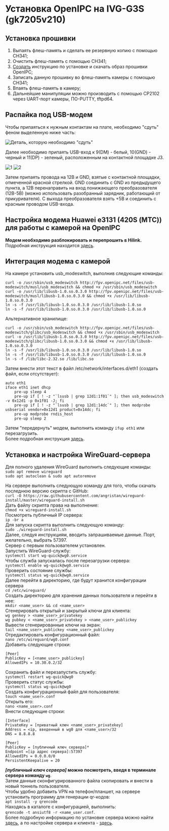 # Установка OpenIPC на IVG-G3S (gk7205v210)
## Установка прошивки
1. Выпаять флеш-память и сделать ее резервную копию с помощью CH341;
2. Очистить флеш-память с помощью CH341;
3. [Создать](<https://openipc.org/supported-hardware/featured>) инструкцию по установке и скачать образ прошивки OpenIPC;
4. Записать данную прошивку во флеш-память камеры с помощью CH341;
5. Впаять флеш-память в камеру;
6. Дальнейшие манипуляции можно производить с помощью CP2102 через UART-порт камеры, ПО-PUTTY, tftpd64.
## Распайка под USB-модем
Чтобы припаяться к нужным контактам на плате, необходимо "сдуть" феном выделенную ниже часть:

![Деталь, которую необходимо "сдуть"](https://github.com/SergeiIvanov33/OpenIPC/blob/master/3.jpg)

Далее необходимо припаять USB-вход к 9(DM) - белый, 10(GND) - черный и 11(DP) - зеленый, расположенным на контактной площадке J3.

![1](https://github.com/SergeiIvanov33/OpenIPC/blob/master/1.jpg)
![2](https://github.com/SergeiIvanov33/OpenIPC/blob/master/2.jpg)

Затем припаять провода на 12В и GND, взятые с контактной площадки, отмеченной красной стрелкой. GND соединить с GND из предыдущего пункта, а 12В перенаправить на вход понижающего преобразователя (12В-5В) (можно использовать разобранный зарядник, работающий от прикуривателя). С выхода преобразователя взять +5В и соединить с красным проводом USB-входа.
## Настройка модема Huawei e3131 (420S (МТС)) для работы с камерой на OpenIPC
**Модем необходимо разблокировать и перепрошить в Hilink.**
Подробная инструкция находится [здесь](<https://www.youtube.com/watch?v=Fh9ysGLFdDM&ab_channel=%D0%90%D0%B2%D0%B8%D1%82%D0%BE%D0%B4%D0%BE%D1%80.%D0%A0%D0%A4>).
## Интеграция модема с камерой
На камере установить usb_modeswitch, выполнив следующие команды:
```
curl -o /usr/sbin/usb_modeswitch http://fpv.openipc.net/files/usb-modeswitch/musl/usb_modeswitch && chmod +x /usr/sbin/usb_modeswitch
curl -o /usr/lib/libusb-1.0.so.0.3.0 http://fpv.openipc.net/files/usb-modeswitch/musl/libusb-1.0.so.0.3.0 && chmod +x /usr/lib/libusb-1.0.so.0.3.0
ln -s -f /usr/lib/libusb-1.0.so.0.3.0 /usr/lib/libusb-1.0.so
ln -s -f /usr/lib/libusb-1.0.so.0.3.0 /usr/lib/libusb-1.0.so.0
```
Альтернативное хранилище:
```
curl -o /usr/sbin/usb_modeswitch http://fpv.openipc.net/files/usb-modeswitch/glibc/usb_modeswitch && chmod +x /usr/sbin/usb_modeswitch
curl -o /usr/lib/libusb-1.0.so.0.3.0 http://fpv.openipc.net/files/usb-modeswitch/glibc/libusb-1.0.so.0.3.0 && chmod +x /usr/lib/libusb-1.0.so.0.3.0
ln -s -f /usr/lib/libusb-1.0.so.0.3.0 /usr/lib/libusb-1.0.so
ln -s -f /usr/lib/libusb-1.0.so.0.3.0 /usr/lib/libusb-1.0.so.0
ln -s -f /lib/libc-2.32.so /lib/libc.so
```
Затем внести этот текст в файл /etc/network/interfaces.d/eth1 (создать файл, если отсутствует):
```
auto eth1
iface eth1 inet dhcp
    pre-up sleep 4
    pre-up if [ ! -z "`lsusb | grep 12d1:1f01`" ]; then usb_modeswitch -v 0x12d1 -p 0x1f01 -J; fi
    pre-up if [ ! -z "`lsusb | grep 12d1:14dc`" ]; then modprobe usbserial vendor=0x12d1 product=0x14dc; fi
    pre-up modprobe rndis_host
    pre-up sleep 2
```
Затем "передернуть" модем, выполнить команду ```ifup eth1``` или перезагрузить.\
Более подробная инструкция [здесь](<https://github.com/OpenIPC/sandbox-fpv/blob/master/lte-fpv.md>).
## Установка и настройка WireGuard-сервера
Для полного удаления WireGuard выполнить следующие команды:\
```sudo apt remove wireguard```\
```sudo apt autoclean & sudo apt autoremove```  

На сервере выполнить следующую команду для того, чтобы скачать последнюю версию скрипта с GitHub:\
```curl -O https://raw.githubusercontent.com/angristan/wireguard-install/master/wireguard-install.sh```\
Дать файлу скрипта права на выполнение:\
```chmod +x wireguard-install.sh```\
Посмотреть публичный IP сервера:\
```ip -br a```\
Для запуска скрипта выполнить следующую команду:\
```sudo ./wireguard-install.sh```\
Далее, следуя инструкциям, вводить запрашиваемые данные. Порт, желательно, выбрать 57397.\
Сервер с первым пользователем установлен.\
Запустить WireGuard-службу:\
```systemctl start wg-quick@wg0.service```\
Чтобы служба запускалась после перезагрузки сервера:\
```systemctl enable wg-quick@wg0.service```\
Проверить состояние службы:\
```systemctl status wg-quick@wg0.service```\
Далее перейти в директорию, где будут хранится конфигурации сервера\
```cd /etc/wireguard/```\
Создать директорию для хранения данных пользователя и перейти в нее:\
```mkdir <name_user> && cd <name_user>```\
Сгенерировать открытый и закрытый ключи для клиента:\
```wg genkey > <name_user>_privatekey```\
```wg pubkey < <name_user>_privatekey > <name_user>_publickey```\
Вывести сгенерированные ключи на экран:\
```tail <name_user>_publickey <name_user>_publickey```\
Отредактировать конфигурационный файл:\
```nano /etc/wireguard/wg0.conf```\
Добавить следующие строки:
```
[Peer]
PublicKey = [<name_user>_publickey]
AllowedIPs = 10.30.0.2/32
```
Сохранить файл и перезапустить службу:\
```systemctl restart wg-quick@wg0```\
Проверить статус службы:\
```systemctl status wg-quick@wg0```\
Создать конфигурационный файл для пользователя:\
```touch <name_user>.conf```\
Открыть его:\
```nano <name_user>.conf```\
Внести следующие строки:
```
[Interface]
PrivateKey = [приватный ключ <name_user>_privatekey]
Address = <ip, введенный в wg0 для <name_user>/32
DNS = 8.8.8.8

[Peer]
PublicKey = [публичный ключ сервера]*
Endpoint =[ip адрес сервера]:57397
AllowedIPs = 0.0.0.0/0
PersistentKeepalive = 20
```
***[публичный ключ сервера]* можно посмотреть, введя в терминале сервера команду ```wg```**.\
Затем данные сконфигурированного файла скопировать и внести в новый тоннель пользователя.\
Чтобы удобно добавить VPN на телефон/планшет, на сервере установить программу для генерации qr-кодов:\
```apt install -y qrencode```\
Находясь в каталоге с конфигурацией, выполнить:\
```qrencode -t ansiutf8 -r <name_user.conf```.\
Более подробную информацию по установке сервера можно найти [здесь](https://losst.pro/prostaya-nastrojka-wireguard-linux), а по настройке сервера и клиента - [здесь](<https://profitserver.ru/knowledge-base/nastroyka-wireguard-vpn-na-svoem-servere>). 



